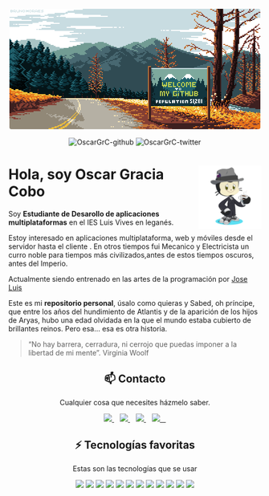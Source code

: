 <p align="center">
  <a href="https://OscarGrc.github.io/" target="_blank">
    <img loading="lazy" style="border-radius: 0.25rem;" 
      src="https://github.com/OscarGrC/OscarGrC/blob/main/Imagenes/banner.png" alt="Logo" 
      borderRadius='1rem' boxShadow = '0 5px 18px rgba(0,0,0,0.3)'>
  </a>
</p>

<p align="center">
  <img src="https://img.shields.io/github/followers/OscarGrC?style=social" alt="OscarGrC-github" />
  <img src="https://img.shields.io/twitter/follow/Oscar_sanivuli?style=social" alt="OscarGrC-twitter" />
</p>

# <img src="https://github.com/OscarGrC/OscarGrC/blob/main/Imagenes/octogato.png" width=25% align=right />  Hola, soy Oscar Gracia Cobo 

Soy **Estudiante de Desarollo de aplicaciones multiplataformas** en el IES Luis Vives en leganés.

Estoy interesado en aplicaciones multiplataforma, web y móviles desde el servidor  hasta el cliente . En otros tiempos fui Mecanico y Electricista
 un curro noble para tiempos más civilizados,antes de estos tiempos oscuros, antes del Imperio.

Actualmente siendo entrenado en las artes de la programación por [Jose Luis](https://github.com/joseluisgs) 

Este es mi **repositorio personal**, úsalo como quieras y
Sabed, oh príncipe, que entre los años del hundimiento de Atlantis y de la aparición de los hijos de Aryas, hubo una edad olvidada
en la que el mundo estaba cubierto de brillantes reinos. Pero esa... esa es otra historia.

  </a>

> “No hay barrera, cerradura, ni cerrojo que puedas imponer a la libertad de mi mente”. Virginia Woolf

<h2 align="center">📫 Contacto</h2>
<p align="center">
  Cualquier cosa que necesites házmelo saber.
</p>
<p align="center">
    <a href="https://github.com/OscarGrC" target="_blank">
        <img loading="lazy" src="https://distreau.com/github.svg" 
    height="50">
    </a> &nbsp;&nbsp;
    <a href="https://twitter.com/Oscar_Sanivuli" target="_blank">
        <img loading="lazy" src="https://i.imgur.com/U4Uiaef.png" 
    height="50">
    </a> &nbsp;&nbsp;
    <a href="https://www.linkedin.com/in/oscar-gracia-176935251/" target="_blank">
        <img loading="lazy" src="https://upload.wikimedia.org/wikipedia/commons/thumb/c/ca/LinkedIn_logo_initials.png/768px-LinkedIn_logo_initials.png" 
    height="50">
    </a> &nbsp;&nbsp;
    <a href="https://discordapp.com/users/Oscar_Gracia#9136" target="_blank">
        <img loading="lazy" src="https://logodownload.org/wp-content/uploads/2017/11/discord-logo-4-1.png" 
    height="50"> &nbsp;&nbsp;
    </a>
    
</p>

<h2 align="center">⚡ Tecnologías favoritas</h2>
<p align="center">
Estas son las tecnologías que se usar 
</p>


<p align="center">
  <img loading="lazy" src="https://www.jetbrains.com/academy/img/icon-kotlin-new.svg" 
  height="40">
  <img loading="lazy" src="https://distreau.com/github.svg" 
  height="40">
  <img loading="lazy" src="https://materiageek.com/wp-content/uploads/2020/10/GitKraken-7.4.0-Descargar-gratis.png"
  height="40">
  <img loading="lazy" src="https://resources.jetbrains.com/storage/products/intellij-idea/img/meta/intellij-idea_logo_300x300.png" 
  height="40">
  <img loading="lazy" src="https://user-images.githubusercontent.com/674621/71187801-14e60a80-2280-11ea-94c9-e56576f76baf.png" 
  height="40">
  <img loading="lazy" src="https://upload.wikimedia.org/wikipedia/commons/thumb/9/99/Unofficial_JavaScript_logo_2.svg/480px-Unofficial_JavaScript_logo_2.svg.png" 
  height="40">
  <img loading="lazy" src="https://upload.wikimedia.org/wikipedia/commons/thumb/6/61/HTML5_logo_and_wordmark.svg/512px-HTML5_logo_and_wordmark.svg.png" 
  height="40">
  <img loading="lazy" src="https://upload.wikimedia.org/wikipedia/commons/thumb/d/d5/CSS3_logo_and_wordmark.svg/1200px-CSS3_logo_and_wordmark.svg.png" 
  height="40">
  <img loading="lazy" src="https://miro.medium.com/max/650/1*zzvdRmHGGXONZpuQ2FeqsQ.png" 
  height="40">
   <img loading="lazy" src="https://www.sommelierdecafe.com/2019/wp-content/uploads/2009/06/java-logo1-1.png" 
  height="40">
  <img loading="lazy" src="https://cdn.worldvectorlogo.com/logos/mariadb.svg" 
  height="40">
  <img loading="lazy" src="https://cdn.icon-icons.com/icons2/2699/PNG/512/sqlite_logo_icon_169724.png" 
  height="40">
  
</p>


 
 
<!--
**OscarGrC/OscarGrC** is a ✨ _special_ ✨ repository because its `README.md` (this file) appears on your GitHub profile.

Here are some ideas to get you started:

- 🔭 I’m currently working on ...
- 🌱 I’m currently learning ...
- 👯 I’m looking to collaborate on ...
- 🤔 I’m looking for help with ...
- 💬 Ask me about ...
- 📫 How to reach me: ...
- 😄 Pronouns: ...
- ⚡ Fun fact: ...
-->
